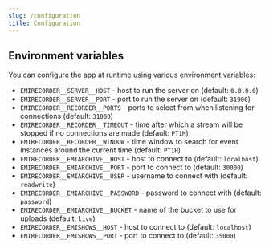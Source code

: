 ```yaml
---
slug: /configuration
title: Configuration
---
```


## Environment variables

You can configure the app at runtime using various environment variables:

- `EMIRECORDER__SERVER__HOST` -
  host to run the server on
  (default: `0.0.0.0`)
- `EMIRECORDER__SERVER__PORT` -
  port to run the server on
  (default: `31000`)
- `EMIRECORDER__RECORDER__PORTS` -
  ports to select from when listening for connections
  (default: `31000`)
- `EMIRECORDER__RECORDER__TIMEOUT` -
  time after which a stream will be stopped if no connections are made
  (default: `PT1M`)
- `EMIRECORDER__RECORDER__WINDOW` -
  time window to search for event instances around the current time
  (default: `PT1H`)
- `EMIRECORDER__EMIARCHIVE__HOST` -
  host to connect to
  (default: `localhost`)
- `EMIRECORDER__EMIARCHIVE__PORT` -
  port to connect to
  (default: `30000`)
- `EMIRECORDER__EMIARCHIVE__USER` -
  username to connect with
  (default: `readwrite`)
- `EMIRECORDER__EMIARCHIVE__PASSWORD` -
  password to connect with
  (default: `password`)
- `EMIRECORDER__EMIARCHIVE__BUCKET` -
  name of the bucket to use for uploads
  (default: `live`)
- `EMIRECORDER__EMISHOWS__HOST` -
  host to connect to
  (default: `localhost`)
- `EMIRECORDER__EMISHOWS__PORT` -
  port to connect to
  (default: `35000`)
